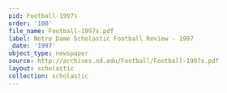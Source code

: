 ```yaml
---
pid: Football-1997s
order: '100'
file_name: Football-1997s.pdf
label: Notre Dame Scholastic Football Review - 1997
_date: '1997'
object_type: newspaper
source: http://archives.nd.edu/Football/Football-1997s.pdf
layout: scholastic
collection: scholastic
---
```


